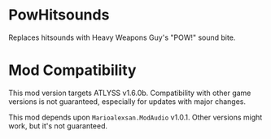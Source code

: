 # PowHitsounds

Replaces hitsounds with Heavy Weapons Guy's "POW!" sound bite.

# Mod Compatibility

This mod version targets ATLYSS v1.6.0b. Compatibility with other game versions is not guaranteed, especially for updates with major changes.

This mod depends upon `Marioalexsan.ModAudio` v1.0.1. Other versions might work, but it's not guaranteed.